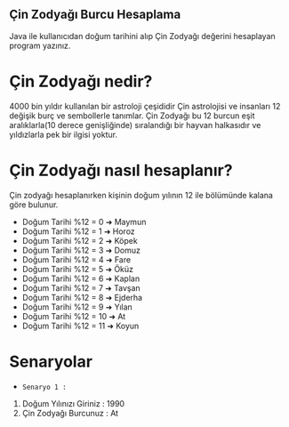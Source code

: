 ## Çin Zodyağı Burcu Hesaplama

Java ile kullanıcıdan doğum tarihini alıp Çin Zodyağı değerini hesaplayan program yazınız.

# Çin Zodyağı nedir?

4000 bin yıldır kullanılan bir astroloji çeşididir Çin astrolojisi ve insanları 12 değişik burç ve sembollerle tanımlar. Çin Zodyağı bu 12 burcun eşit aralıklarla(10 derece genişliğinde) sıralandığı bir hayvan halkasıdır ve yıldızlarla pek bir ilgisi yoktur.

# Çin Zodyağı nasıl hesaplanır?

Çin zodyağı hesaplanırken kişinin doğum yılının 12 ile bölümünde kalana göre bulunur.

- Doğum Tarihi %12 = 0 ➜ Maymun
- Doğum Tarihi %12 = 1 ➜ Horoz
- Doğum Tarihi %12 = 2 ➜ Köpek
- Doğum Tarihi %12 = 3 ➜ Domuz
- Doğum Tarihi %12 = 4 ➜ Fare
- Doğum Tarihi %12 = 5 ➜ Öküz
- Doğum Tarihi %12 = 6 ➜ Kaplan
- Doğum Tarihi %12 = 7 ➜ Tavşan
- Doğum Tarihi %12 = 8 ➜ Ejderha
- Doğum Tarihi %12 = 9 ➜ Yılan
- Doğum Tarihi %12 = 10 ➜ At
- Doğum Tarihi %12 = 11 ➜ Koyun

# Senaryolar 

- `Senaryo 1 :` 

1. Doğum Yılınızı Giriniz : 1990
2. Çin Zodyağı Burcunuz : At

